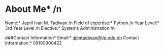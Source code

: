 # About Me* /n

Name:* Japril Ivan M. Tadiwan /n
Field of expertise:* Python /n
Year Level:* 3rd Year Level /n
Elective:* Systems Administration /n

###Contact Information*
Email:* qjimtadiwan@tip.edu.ph
Contact Information:* 09190900422


